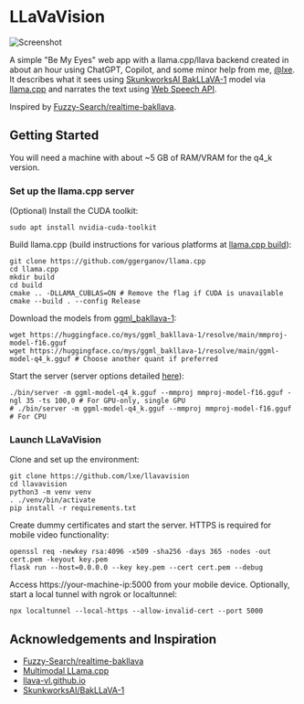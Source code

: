 # LLaVaVision

![Screenshot](screenshot.gif)

A simple "Be My Eyes" web app with a llama.cpp/llava backend created in about an hour using ChatGPT, Copilot, and some minor help from me, [@lxe](https://twitter.com/lxe). It describes what it sees using [SkunkworksAI BakLLaVA-1](https://huggingface.co/SkunkworksAI/BakLLaVA-1) model via [llama.cpp](https://github.com/ggerganov/llama.cpp) and narrates the text using [Web Speech API](https://developer.mozilla.org/en-US/docs/Web/API/Web_Speech_API).

Inspired by [Fuzzy-Search/realtime-bakllava](https://github.com/Fuzzy-Search/realtime-bakllava).

## Getting Started

You will need a machine with about ~5 GB of RAM/VRAM for the q4_k version.

### Set up the llama.cpp server

(Optional) Install the CUDA toolkit:

```shell
sudo apt install nvidia-cuda-toolkit
```

Build llama.cpp (build instructions for various platforms at [llama.cpp build](https://github.com/ggerganov/llama.cpp#build)):

```shell
git clone https://github.com/ggerganov/llama.cpp
cd llama.cpp
mkdir build
cd build
cmake .. -DLLAMA_CUBLAS=ON # Remove the flag if CUDA is unavailable
cmake --build . --config Release
```

Download the models from [ggml_bakllava-1](https://huggingface.co/mys/ggml_bakllava-1/tree/main):

```shell
wget https://huggingface.co/mys/ggml_bakllava-1/resolve/main/mmproj-model-f16.gguf
wget https://huggingface.co/mys/ggml_bakllava-1/resolve/main/ggml-model-q4_k.gguf # Choose another quant if preferred
```

Start the server (server options detailed [here](https://github.com/ggerganov/llama.cpp/blob/master/examples/server/README.md)):

```shell
./bin/server -m ggml-model-q4_k.gguf --mmproj mmproj-model-f16.gguf -ngl 35 -ts 100,0 # For GPU-only, single GPU
# ./bin/server -m ggml-model-q4_k.gguf --mmproj mmproj-model-f16.gguf # For CPU
```

### Launch LLaVaVision

Clone and set up the environment:

```shell
git clone https://github.com/lxe/llavavision
cd llavavision
python3 -m venv venv
. ./venv/bin/activate
pip install -r requirements.txt
```

Create dummy certificates and start the server. HTTPS is required for mobile video functionality:

```shell
openssl req -newkey rsa:4096 -x509 -sha256 -days 365 -nodes -out cert.pem -keyout key.pem
flask run --host=0.0.0.0 --key key.pem --cert cert.pem --debug
```

Access https://your-machine-ip:5000 from your mobile device. Optionally, start a local tunnel with ngrok or localtunnel:

```shell
npx localtunnel --local-https --allow-invalid-cert --port 5000
```

## Acknowledgements and Inspiration

- [Fuzzy-Search/realtime-bakllava](https://github.com/Fuzzy-Search/realtime-bakllava)
- [Multimodal LLama.cpp](https://github.com/ggerganov/llama.cpp/issues/3332)
- [llava-vl.github.io](https://llava-vl.github.io/)
- [SkunkworksAI/BakLLaVA-1](https://huggingface.co/SkunkworksAI/BakLLaVA-1)
